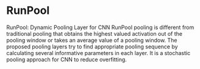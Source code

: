 # RunPool
RunPool: Dynamic Pooling Layer for CNN
RunPool pooling is different from traditional pooling that obtains the highest valued activation out of the pooling window or takes an average value of a pooling window. The proposed pooling layers try to find appropriate pooling sequence by calculating several informative parameters in each layer. It is a stochastic pooling approach for CNN  to reduce overfitting.
